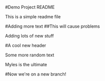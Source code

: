 #Demo Project README

This is a simple readme file

#Adding more text
##This will cause problems

Adding lots of new stuff

#A cool new header

Some more random text

Myles is the ultimate

#Now we're on a new branch!